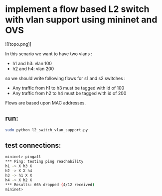 # implement a flow based L2 switch with vlan support using mininet and OVS

![[topo.png]]

In this senario we want to have two vlans :
* h1 and h3: vlan 100
* h2 and h4: vlan 200

so we should write following flows for s1 and s2 switches :
* Any traffic from h1 to h3 must be tagged with id of 100
* Any traffic from h2 to h4 must be tagged with id of 200

Flows are based upon MAC addresses.
## run: 
```bash
sudo python l2_switch_vlan_support.py
```
## test connections:
```bash
mininet> pingall
*** Ping: testing ping reachability
h1 -> X h3 X 
h2 -> X X h4 
h3 -> h1 X X 
h4 -> X h2 X 
*** Results: 66% dropped (4/12 received)
mininet> 
```
